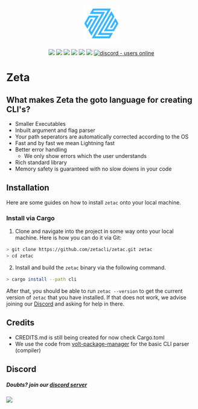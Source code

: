 <p align="center">
  <img style="text-align:center" src="./assets/zetalogo.png"  width="100rem">
</p>

<div style="text-align:center">
<img src="https://img.shields.io/github/last-commit/zetacli/zetac?label=Last%20Commit"/>
<img src="https://img.shields.io/github/license/zetacli/zetac?label=License" />
<img src="https://img.shields.io/github/downloads/zetacli/zetac/total?label=Downloads" />
<img src="https://img.shields.io/github/languages/code-size/torq-lang/torqc?label=Code%20Size" />
<img src="https://img.shields.io/github/stars/zetacli/zetac?label=Stars&logo=github" />
<img src="https://img.shields.io/tokei/lines/github/zetacli/zetac" />
<a href="https://discord.com/invite/wY9NsfGFDP">
  <img src="https://img.shields.io/discord/852756512060342342?color=7389D8&label=Discord&logo=discord&logoColor=ffffff" alt="discord - users online" />
</a>
</div>

# Zeta

## What makes Zeta the goto language for creating CLI's?

- Smaller Executables
- Inbuilt argument and flag parser
- Your path seperators are automatically corrected according to the OS
- Fast and by fast we mean Lightning fast
- Better error handling
  - We only show errors which the user understands
- Rich standard library
- Memory safety is guaranteed with no slow downs in your code

## Installation

Here are some guides on how to install `zetac` onto your local machine.

### Install via Cargo

1. Clone and navigate into the project in some way onto your local machine. Here is how you can do it via Git:

```sh
> git clone https://github.com/zetacli/zetac.git zetac
> cd zetac
```

2. Install and build the `zetac` binary via the following command.

```sh
> cargo install --path cli
```

After that, you should be able to run `zetac --version` to get the current version of `zetac` that you have installed. If that does not work, we advise joining our [Discord](#discord) and asking for help in there.

## Credits

- CREDITS.md is still being created for now check Cargo.toml
- We use the code from <a href="https://github.com/voltpkg/volt">volt-package-manager</a> for the basic CLI parser (compiler)

## Discord

##### Doubts? join our <a href="https://discord.com/invite/wY9NsfGFDP">discord server</a>

<a href="https://discord.com/invite/wY9NsfGFDP"><img src="https://invidget.switchblade.xyz/wY9NsfGFDP"/></a>
